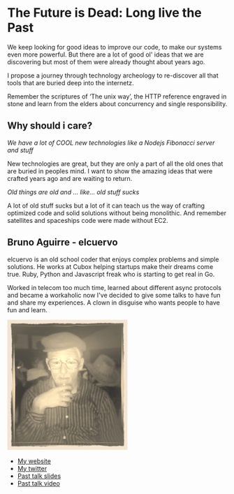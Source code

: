 # The Future is Dead: Long live the Past

We keep looking for good ideas to improve our code, to make our systems even more powerful. But there are a lot of good ol' ideas that we are discovering but most of them were already thought about years ago.

I propose a journey through technology archeology to re-discover all that tools that are buried deep into the internetz.

Remember the scriptures of ‘The unix way’, the HTTP reference engraved in stone and learn from the elders about concurrency and single responsibility.

## Why should i care?

_We have a lot of COOL new technologies like a Nodejs Fibonacci server and stuff_

New technologies are great, but they are only a part of all the old ones that are buried in peoples mind. I want to show the amazing ideas that were crafted years ago and are waiting to return.

_Old things are old and … like… old stuff sucks_

A lot of old stuff sucks but a lot of it can teach us the way of crafting optimized code and solid solutions without being monolithic. And remember satellites and spaceships code were made without EC2.

## Bruno Aguirre - elcuervo

elcuervo is an old school coder that enjoys complex problems and simple solutions. He works at Cubox helping startups make their dreams come true. Ruby, Python and Javascript freak who is starting to get real in Go.

Worked in telecom too much time, learned about different async protocols and became a workaholic now I've decided to give some talks to have fun and share my experiences. A clown in disguise who wants people to have fun and learn.

![Profile picture](https://github.com/elcuervo/call-for-proposals/raw/master/the-future-is-dead/profile_picture.jpg)

- [My website](http://elcuervo.co)
- [My twitter](https://twitter.com/#!/cuerbot)
- [Past talk slides](https://github.com/elcuervo/rubyconfar-2011)
- [Past talk video](https://vimeo.com/album/1870460/video/38628671)
